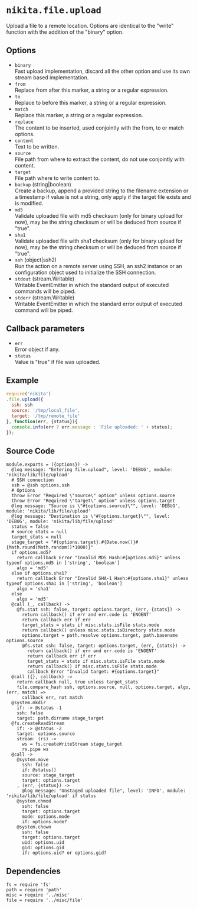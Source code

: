 
# `nikita.file.upload`

Upload a file to a remote location. Options are identical to the "write"
function with the addition of the "binary" option.

## Options

* `binary`   
  Fast upload implementation, discard all the other option and use its own
  stream based implementation.
* `from`   
  Replace from after this marker, a string or a regular expression.
* `to`   
  Replace to before this marker, a string or a regular expression.
* `match`   
  Replace this marker, a string or a regular expression.
* `replace`   
  The content to be inserted, used conjointly with the from, to or match
  options.
* `content`   
  Text to be written.
* `source`   
  File path from where to extract the content, do not use conjointly with
  content.
* `target`   
  File path where to write content to.
* `backup` (string|boolean)   
  Create a backup, append a provided string to the filename extension or a
  timestamp if value is not a string, only apply if the target file exists and
  is modified.
* `md5`   
  Validate uploaded file with md5 checksum (only for binary upload for now),
  may be the string checksum or will be deduced from source if "true".
* `sha1`   
  Validate uploaded file with sha1 checksum (only for binary upload for now),
  may be the string checksum or will be deduced from source if "true".
* `ssh` (object|ssh2)   
  Run the action on a remote server using SSH, an ssh2 instance or an
  configuration object used to initialize the SSH connection.
* `stdout` (stream.Writable)   
  Writable EventEmitter in which the standard output of executed commands will
  be piped.
* `stderr` (stream.Writable)   
  Writable EventEmitter in which the standard error output of executed command
  will be piped.

## Callback parameters

* `err`   
  Error object if any.   
* `status`   
  Value is "true" if file was uploaded.   

## Example

```js
require('nikita')
.file.upload({
  ssh: ssh
  source: '/tmp/local_file',
  target: '/tmp/remote_file'
}, function(err, {status}){
  console.info(err ? err.message : 'File uploaded: ' + status);
});
```

## Source Code

    module.exports = ({options}) ->
      @log message: "Entering file.upload", level: 'DEBUG', module: 'nikita/lib/file/upload'
      # SSH connection
      ssh = @ssh options.ssh
      # Options
      throw Error "Required \"source\" option" unless options.source
      throw Error "Required \"target\" option" unless options.target
      @log message: "Source is \"#{options.source}\"", level: 'DEBUG', module: 'nikita/lib/file/upload'
      @log message: "Destination is \"#{options.target}\"", level: 'DEBUG', module: 'nikita/lib/file/upload'
      status = false
      # source_stats = null
      target_stats = null
      stage_target = "#{options.target}.#{Date.now()}#{Math.round(Math.random()*1000)}"
      if options.md5?
        return callback Error "Invalid MD5 Hash:#{options.md5}" unless typeof options.md5 in ['string', 'boolean']
        algo = 'md5'
      else if options.sha1?
        return callback Error "Invalid SHA-1 Hash:#{options.sha1}" unless typeof options.sha1 in ['string', 'boolean']
        algo = 'sha1'
      else
        algo = 'md5'
      @call (_, callback) ->
        @fs.stat ssh: false, target: options.target, (err, {stats}) ->
          return callback() if err and err.code is 'ENOENT'
          return callback err if err
          target_stats = stats if misc.stats.isFile stats.mode
          return callback() unless misc.stats.isDirectory stats.mode
          options.target = path.resolve options.target, path.basename options.source
          @fs.stat ssh: false, target: options.target, (err, {stats}) ->
            return callback() if err and err.code is 'ENOENT'
            return callback err if err
            target_stats = stats if misc.stats.isFile stats.mode
            return callback() if misc.stats.isFile stats.mode
            callback Error "Invalid target: #{options.target}"
      @call ({}, callback) ->
        return callback null, true unless target_stats
        file.compare_hash ssh, options.source, null, options.target, algo, (err, match) =>
          callback err, not match
      @system.mkdir
        if: -> @status -1
        ssh: false
        target: path.dirname stage_target
      @fs.createReadStream
        if: -> @status -2
        target: options.source
        stream: (rs) ->
          ws = fs.createWriteStream stage_target
          rs.pipe ws
      @call ->
        @system.move
          ssh: false
          if: @status()
          source: stage_target
          target: options.target
        , (err, {status}) ->
          @log message: "Unstaged uploaded file", level: 'INFO', module: 'nikita/lib/file/upload' if status
        @system.chmod
          ssh: false
          target: options.target
          mode: options.mode
          if: options.mode?
        @system.chown
          ssh: false
          target: options.target
          uid: options.uid
          gid: options.gid
          if: options.uid? or options.gid?

## Dependencies

    fs = require 'fs'
    path = require 'path'
    misc = require '../misc'
    file = require '../misc/file'

